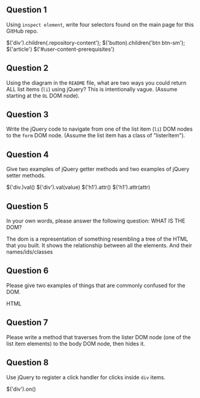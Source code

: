 ## Question 1

Using `inspect element`, write four selectors found on the main page for this
GitHub repo.

<!-- your answer starts here -->
$('div').children(.repository-content');
$('button).children('btn btn-sm');
$('article')
$('#user-content-prerequisites')
<!-- your answer ends here -->

## Question 2

Using the diagram in the `README` file, what are two ways you could return ALL
list items (`li`) using jQuery? This is intentionally vague. (Assume starting
at the `OL` DOM node).

<!-- your answer starts here -->

<!-- your answer ends here -->

## Question 3

Write the jQuery code to navigate from one of the list item (`li`) DOM nodes to
the `form` DOM node. (Assume the list item has a class of "listerItem").

<!-- your answer starts here -->

<!-- your answer ends here -->

## Question 4

Give two examples of jQuery getter methods and two examples of jQuery setter
methods.

<!-- your answer starts here -->
$('div.)val()
$('div').val(value)
$('h1').attr()
$('h1').attr(attr)


<!-- your answer ends here -->

## Question 5

In your own words, please answer the following question: WHAT IS THE DOM?

<!-- your answer starts here -->
The dom is a representation of something resembling a tree of the HTML that you
built. It shows the relationship between all the elements. And their names/ids/classes
<!-- your answer ends here -->

## Question 6

Please give two examples of things that are commonly confused for the DOM.

<!-- your answer starts here -->
HTML


<!-- your answer ends here -->

## Question 7

Please write a method that traverses from the lister DOM node (one of the list
item elements) to the body DOM node, then hides it.

<!-- your answer starts here -->

<!-- your answer ends here -->

## Question 8

Use jQuery to register a click handler for clicks inside `div` items.

<!-- your answer starts here -->
$('div').on()
<!-- your answer ends here -->
